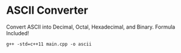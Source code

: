 # ASCII Converter

Convert ASCII into Decimal, Octal, Hexadecimal, and Binary. Formula Included!


```
g++ -std=c++11 main.cpp -o ascii
```
